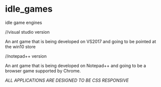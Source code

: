 # idle_games
idle game engines

//visual studio version

An ant game that is being developed on VS2017 and going to be pointed at the win10 store

//notepad++ version

An ant game that is being developed on Notepad++ and going to be a browser game supported by Chrome. 

*ALL APPLICATIONS ARE DESIGNED TO BE CSS RESPONSIVE*
